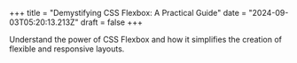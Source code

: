 +++
title = "Demystifying CSS Flexbox: A Practical Guide"
date = "2024-09-03T05:20:13.213Z"
draft = false
+++

  Understand the power of CSS Flexbox and how it simplifies the creation of flexible and responsive layouts.
        